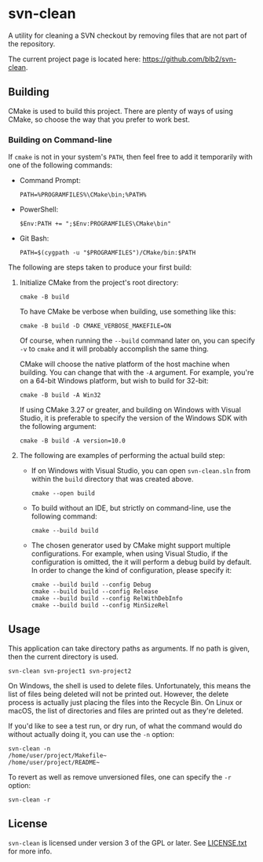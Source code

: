 # svn-clean

A utility for cleaning a SVN checkout by removing files that are not part of
the repository.

The current project page is located here: <https://github.com/blb2/svn-clean>.


## Building

CMake is used to build this project. There are plenty of ways of using CMake, so
choose the way that you prefer to work best.


### Building on Command-line

If `cmake` is not in your system's `PATH`, then feel free to add it temporarily
with one of the following commands:

*   Command Prompt:

        PATH=%PROGRAMFILES%\CMake\bin;%PATH%

*   PowerShell:

        $Env:PATH += ";$Env:PROGRAMFILES\CMake\bin"

*   Git Bash:

        PATH=$(cygpath -u "$PROGRAMFILES")/CMake/bin:$PATH

The following are steps taken to produce your first build:

1.  Initialize CMake from the project's root directory:

        cmake -B build

    To have CMake be verbose when building, use something like this:

        cmake -B build -D CMAKE_VERBOSE_MAKEFILE=ON

    Of course, when running the `--build` command later on, you can specify `-v`
    to `cmake` and it will probably accomplish the same thing.

    CMake will choose the native platform of the host machine when building. You
    can change that with the `-A` argument. For example, you're on a 64-bit
    Windows platform, but wish to build for 32-bit:

        cmake -B build -A Win32

    If using CMake 3.27 or greater, and building on Windows with Visual Studio,
    it is preferable to specify the version of the Windows SDK with the
    following argument:

        cmake -B build -A version=10.0

2.  The following are examples of performing the actual build step:

    *   If on Windows with Visual Studio, you can open `svn-clean.sln` from
        within the `build` directory that was created above.

            cmake --open build

    *   To build without an IDE, but strictly on command-line, use the following
        command:

            cmake --build build

    *   The chosen generator used by CMake might support multiple
        configurations. For example, when using Visual Studio, if the
        configuration is omitted, the it will perform a debug build by default.
        In order to change the kind of configuration, please specify it:

            cmake --build build --config Debug
            cmake --build build --config Release
            cmake --build build --config RelWithDebInfo
            cmake --build build --config MinSizeRel


## Usage

This application can take directory paths as arguments. If no path is given,
then the current directory is used.

    svn-clean svn-project1 svn-project2

On Windows, the shell is used to delete files. Unfortunately, this means the
list of files being deleted will not be printed out. However, the delete process
is actually just placing the files into the Recycle Bin. On Linux or macOS, the
list of directories and files are printed out as they're deleted.

If you'd like to see a test run, or dry run, of what the command would do
without actually doing it, you can use the `-n` option:

    svn-clean -n
    /home/user/project/Makefile~
    /home/user/project/README~

To revert as well as remove unversioned files, one can specify the `-r` option:

    svn-clean -r


## License

`svn-clean` is licensed under version 3 of the GPL or later. See [LICENSE.txt][1] for more info.


[1]: LICENSE.txt
